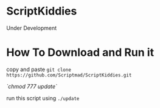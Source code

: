 # ScriptKiddies

Under Development

# How To Download and Run it

copy and paste 
`git clone https://github.com/Scriptmad/ScriptKiddies.git`

<i>
 `chmod 777 update`
 
</i>

run this script using `./update`
